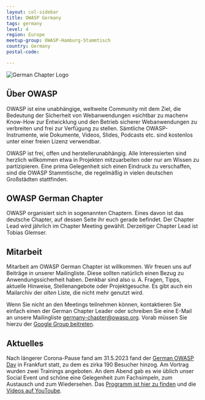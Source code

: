 ```yaml
---
layout: col-sidebar
title: OWASP Germany
tags: germany
level: 4
region: Europe
meetup-group: OWASP-Hamburg-Stammtisch
country: Germany
postal-code: 

---
```


![German Chapter Logo](assets/images/OWASP_German_Chapter_WHITE_PNG.png)

## Über OWASP

OWASP ist eine unabhängige, weltweite Community mit dem Ziel, die
Bedeutung der Sicherheit von Webanwendungen »sichtbar zu machen«
Know-How zur Entwicklung und den Betrieb sicherer Webanwendungen zu
verbreiten und frei zur Verfügung zu stellen. Sämtliche
OWASP-Instrumente, wie Dokumente, Videos, Slides, Podcasts etc. sind
kostenlos unter einer freien Lizenz verwendbar.

OWASP ist frei, offen und herstellerunabhängig. Alle Interessierten sind
herzlich willkommen etwa in Projekten mitzuarbeiten oder nur am Wissen
zu partizipieren. Eine prima Gelegenheit sich einen Eindruck zu
verschaffen, sind die OWASP Stammtische, die regelmäßig in vielen
deutschen Großstädten stattfinden.

## OWASP German Chapter

OWASP organisiert sich in sogenannten Chaptern. Eines davon ist das
deutsche Chapter, auf dessen Seite ihr euch gerade befindet. Der Chapter
Lead wird jährlich im Chapter Meeting gewählt. Derzeitiger Chapter Lead
ist Tobias Glemser.


## Mitarbeit

Mitarbeit am OWASP German Chapter ist willkommen. Wir freuen uns auf
Beiträge in unserer Mailingliste. Diese sollten natürlich einen Bezug zu
Anwendungssicherheit haben. Denkbar sind also u. A. Fragen, Tipps,
aktuelle Hinweise, Stellenangebote oder Projektgesuche. Es gibt auch ein
Mailarchiv der *alten* Liste, die nicht mehr genutzt wird.

Wenn Sie nicht an den Meetings teilnehmen können, kontaktieren Sie
einfach einen der German Chapter Leader oder schreiben Sie eine
E-Mail an unsere Mailingliste
[germany-chapter@owasp.org](mailto:germany-chapter@owasp.org). Vorab müssen
Sie hierzu der [Google Group beitreten](https://groups.google.com/a/owasp.org/g/germany-chapter).


## Aktuelles

Nach längerer Corona-Pause fand am 31.5.2023 fand der [German OWASP Day](https://god.owasp.de) in Frankfurt statt, zu dem es zirka 190 Besucher hinzog. Am Vortrag wurden zwei Trainings angeboten. An dem Abend gab es wie üblich unser Social Event und schöne eine Gelegenheit zum Fachsimpeln, zum Austausch und zum Wiedersehen. Das [Programm ist hier zu finden](https://god.owasp.de/2023/schedule/) und die [Videos auf YouToube](https://www.youtube.com/playlist?list=PLCUxWIPmliVm9Z-JLCsgeQx1nAq63lbAT).



